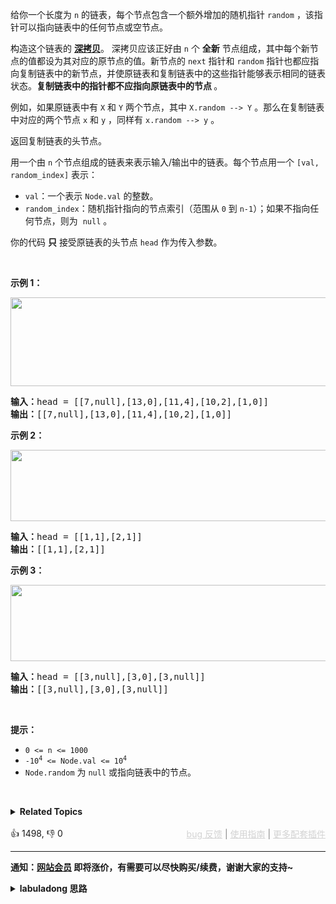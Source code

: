 <p>给你一个长度为 <code>n</code> 的链表，每个节点包含一个额外增加的随机指针 <code>random</code> ，该指针可以指向链表中的任何节点或空节点。</p>

<p>构造这个链表的&nbsp;<strong><a href="https://baike.baidu.com/item/深拷贝/22785317?fr=aladdin" target="_blank">深拷贝</a></strong>。&nbsp;深拷贝应该正好由 <code>n</code> 个 <strong>全新</strong> 节点组成，其中每个新节点的值都设为其对应的原节点的值。新节点的 <code>next</code> 指针和 <code>random</code> 指针也都应指向复制链表中的新节点，并使原链表和复制链表中的这些指针能够表示相同的链表状态。<strong>复制链表中的指针都不应指向原链表中的节点 </strong>。</p>

<p>例如，如果原链表中有 <code>X</code> 和 <code>Y</code> 两个节点，其中 <code>X.random --&gt; Y</code> 。那么在复制链表中对应的两个节点 <code>x</code> 和 <code>y</code> ，同样有 <code>x.random --&gt; y</code> 。</p>

<p>返回复制链表的头节点。</p>

<p>用一个由&nbsp;<code>n</code>&nbsp;个节点组成的链表来表示输入/输出中的链表。每个节点用一个&nbsp;<code>[val, random_index]</code>&nbsp;表示：</p>

<ul> 
 <li><code>val</code>：一个表示&nbsp;<code>Node.val</code>&nbsp;的整数。</li> 
 <li><code>random_index</code>：随机指针指向的节点索引（范围从&nbsp;<code>0</code>&nbsp;到&nbsp;<code>n-1</code>）；如果不指向任何节点，则为&nbsp;&nbsp;<code>null</code>&nbsp;。</li> 
</ul>

<p>你的代码 <strong>只</strong> 接受原链表的头节点 <code>head</code> 作为传入参数。</p>

<p>&nbsp;</p>

<p><strong class="example">示例 1：</strong></p>

<p><img alt="" src="https://assets.leetcode-cn.com/aliyun-lc-upload/uploads/2020/01/09/e1.png" style="height: 142px; width: 700px;" /></p>

<pre>
<strong>输入：</strong>head = [[7,null],[13,0],[11,4],[10,2],[1,0]]
<strong>输出：</strong>[[7,null],[13,0],[11,4],[10,2],[1,0]]
</pre>

<p><strong class="example">示例 2：</strong></p>

<p><img alt="" src="https://assets.leetcode-cn.com/aliyun-lc-upload/uploads/2020/01/09/e2.png" style="height: 114px; width: 700px;" /></p>

<pre>
<strong>输入：</strong>head = [[1,1],[2,1]]
<strong>输出：</strong>[[1,1],[2,1]]
</pre>

<p><strong class="example">示例 3：</strong></p>

<p><strong><img alt="" src="https://assets.leetcode-cn.com/aliyun-lc-upload/uploads/2020/01/09/e3.png" style="height: 122px; width: 700px;" /></strong></p>

<pre>
<strong>输入：</strong>head = [[3,null],[3,0],[3,null]]
<strong>输出：</strong>[[3,null],[3,0],[3,null]]
</pre>

<p>&nbsp;</p>

<p><strong>提示：</strong></p>

<ul> 
 <li><code>0 &lt;= n &lt;= 1000</code>
  <meta charset="UTF-8" /></li> 
 <li><code>-10<sup>4</sup>&nbsp;&lt;= Node.val &lt;= 10<sup>4</sup></code></li> 
 <li><code>Node.random</code>&nbsp;为&nbsp;<code>null</code> 或指向链表中的节点。</li> 
</ul>

<p>&nbsp;</p>

<details><summary><strong>Related Topics</strong></summary>哈希表 | 链表</details><br>

<div>👍 1498, 👎 0<span style='float: right;'><span style='color: gray;'><a href='https://github.com/labuladong/fucking-algorithm/issues' target='_blank' style='color: lightgray;text-decoration: underline;'>bug 反馈</a> | <a href='https://labuladong.online/algo/fname.html?fname=jb插件简介' target='_blank' style='color: lightgray;text-decoration: underline;'>使用指南</a> | <a href='https://labuladong.online/algo/' target='_blank' style='color: lightgray;text-decoration: underline;'>更多配套插件</a></span></span></div>

<div id="labuladong"><hr>

**通知：[网站会员](https://labuladong.online/algo/intro/site-vip/) 即将涨价，有需要可以尽快购买/续费，谢谢大家的支持~**

<details><summary><strong>labuladong 思路</strong></summary>

<div id="labuladong_solution_zh">

## 基本思路

这道题目，就属于会者不难，难者不会的那类题，后面他还可以给你变出更多花样，比如克隆带随机指针的二叉树，你会不会？那再让你克隆图，你会不会？

**对于数据结构复制，甭管他怎么变，你就记住最简单的方式：一个哈希表 + 两次遍历**。

第一次遍历专门克隆节点，借助哈希表把原始节点和克隆节点的映射存储起来；第二次专门组装节点，照着原数据结构的样子，把克隆节点的指针组装起来。

题目如果让你克隆带随机指针的二叉树，或者克隆图，都是一样的，只不过是遍历的方式从 for 循环迭代遍历变成 `traverse` 递归函数遍历罢了。

**详细题解**：
  - [【强化练习】哈希表更多习题](https://labuladong.online/algo/problem-set/hash-table/)

</div>

<div id="solution">

## 解法代码



<div class="tab-panel"><div class="tab-nav">
<button data-tab-item="cpp" class="tab-nav-button btn " data-tab-group="default" onclick="switchTab(this)">cpp🤖</button>

<button data-tab-item="python" class="tab-nav-button btn " data-tab-group="default" onclick="switchTab(this)">python🤖</button>

<button data-tab-item="java" class="tab-nav-button btn active" data-tab-group="default" onclick="switchTab(this)">java🟢</button>

<button data-tab-item="go" class="tab-nav-button btn " data-tab-group="default" onclick="switchTab(this)">go🤖</button>

<button data-tab-item="javascript" class="tab-nav-button btn " data-tab-group="default" onclick="switchTab(this)">javascript🤖</button>
</div><div class="tab-content">
<div data-tab-item="cpp" class="tab-item " data-tab-group="default"><div class="highlight">

```cpp
// 注意：cpp 代码由 chatGPT🤖 根据我的 java 代码翻译。
// 本代码的正确性已通过力扣验证，如有疑问，可以对照 java 代码查看。

class Solution {
public:
    Node* copyRandomList(Node* head) {
        unordered_map<Node*, Node*> originToClone;
        // 第一次遍历，先把所有节点克隆出来
        for (Node* p = head; p != nullptr; p = p->next) {
            if (originToClone.find(p) == originToClone.end()) {
                originToClone[p] = new Node(p->val);
            }
        }
        // 第二次遍历，把克隆节点的结构连接好
        for (Node* p = head; p != nullptr; p = p->next) {
            if (p->next != nullptr) {
                originToClone[p]->next = originToClone[p->next];
            }
            if (p->random != nullptr) {
                originToClone[p]->random = originToClone[p->random];
            }
        }
        // 返回克隆之后的头结点
        return originToClone[head];
    }
};

// 用递归的方式进行遍历
class Solution2 {
public:
    Node* copyRandomList(Node* head) {
        traverse(head);
        return originToClone[head];
    }

private:
    // 记录 DFS 遍历过的节点，防止走回头路
    unordered_set<Node*> visited;
    // 记录原节点到克隆节点的映射
    unordered_map<Node*, Node*> originToClone;

    // DFS 图遍历框架
    void traverse(Node* node) {
        if (node == nullptr) {
            return;
        }
        if (visited.find(node) != visited.end()) {
            return;
        }
        // 前序位置，标记为已访问
        visited.insert(node);
        // 前序位置，克隆节点
        if (originToClone.find(node) == originToClone.end()) {
            originToClone[node] = new Node(node->val);
        }
        Node* cloneNode = originToClone[node];

        // 递归遍历邻居节点，并构建克隆图
        // 递归之后，邻居节点一定存在 originToClone 中

        traverse(node->next);
        cloneNode->next = originToClone[node->next];

        traverse(node->random);
        cloneNode->random = originToClone[node->random];
    }
};
```

</div></div>

<div data-tab-item="python" class="tab-item " data-tab-group="default"><div class="highlight">

```python
# 注意：python 代码由 chatGPT🤖 根据我的 java 代码翻译。
# 本代码的正确性已通过力扣验证，如有疑问，可以对照 java 代码查看。

class Node:
    def __init__(self, val=0, next=None, random=None):
        self.val = val
        self.next = next
        self.random = random

class Solution:
    def copyRandomList(self, head: 'Node') -> 'Node':
        originToClone = {}
        # 第一次遍历，先把所有节点克隆出来
        p = head
        while p:
            if p not in originToClone:
                originToClone[p] = Node(p.val)
            p = p.next
        
        # 第二次遍历，把克隆节点的结构连接好
        p = head
        while p:
            if p.next:
                originToClone[p].next = originToClone[p.next]
            if p.random:
                originToClone[p].random = originToClone[p.random]
            p = p.next
        
        # 返回克隆之后的头结点
        return originToClone.get(head)

# 用递归的方式进行遍历
class Solution2:
    def __init__(self):
        # 记录 DFS 遍历过的节点，防止走回头路
        self.visited = set()
        # 记录原节点到克隆节点的映射
        self.originToClone = {}

    def copyRandomList(self, head: 'Node') -> 'Node':
        self.traverse(head)
        return self.originToClone.get(head)

    # DFS 图遍历框架
    def traverse(self, node: 'Node'):
        if not node:
            return
        if node in self.visited:
            return
        # 前序位置，标记为已访问
        self.visited.add(node)
        # 前序位置，克隆节点
        if node not in self.originToClone:
            self.originToClone[node] = Node(node.val)
        cloneNode = self.originToClone[node]

        # 递归遍历邻居节点，并构建克隆图
        # 递归之后，邻居节点一定存在 originToClone 中

        self.traverse(node.next)
        cloneNode.next = self.originToClone.get(node.next)

        self.traverse(node.random)
        cloneNode.random = self.originToClone.get(node.random)
```

</div></div>

<div data-tab-item="java" class="tab-item active" data-tab-group="default"><div class="highlight">

```java
class Solution {
    public Node copyRandomList(Node head) {
        HashMap<Node, Node> originToClone = new HashMap<>();
        // 第一次遍历，先把所有节点克隆出来
        for (Node p = head; p != null; p = p.next) {
            if (!originToClone.containsKey(p)) {
                originToClone.put(p, new Node(p.val));
            }
        }
        // 第二次遍历，把克隆节点的结构连接好
        for (Node p = head; p != null; p = p.next) {
            if (p.next != null) {
                originToClone.get(p).next = originToClone.get(p.next);
            }
            if (p.random != null) {
                originToClone.get(p).random = originToClone.get(p.random);
            }
        }
        // 返回克隆之后的头结点
        return originToClone.get(head);
    }
}

// 用递归的方式进行遍历
class Solution2 {
    public Node copyRandomList(Node head) {
        traverse(head);
        return originToClone.get(head);
    }

    // 记录 DFS 遍历过的节点，防止走回头路
    HashSet<Node> visited = new HashSet<>();
    // 记录原节点到克隆节点的映射
    HashMap<Node, Node> originToClone = new HashMap<>();

    // DFS 图遍历框架
    void traverse(Node node) {
        if (node == null) {
            return;
        }
        if (visited.contains(node)) {
            return;
        }
        // 前序位置，标记为已访问
        visited.add(node);
        // 前序位置，克隆节点
        if (!originToClone.containsKey(node)) {
            originToClone.put(node, new Node(node.val));
        }
        Node cloneNode = originToClone.get(node);

        // 递归遍历邻居节点，并构建克隆图
        // 递归之后，邻居节点一定存在 originToClone 中

        traverse(node.next);
        cloneNode.next = originToClone.get(node.next);

        traverse(node.random);
        cloneNode.random = originToClone.get(node.random);
    }
}
```

</div></div>

<div data-tab-item="go" class="tab-item " data-tab-group="default"><div class="highlight">

```go
// 注意：go 代码由 chatGPT🤖 根据我的 java 代码翻译。
// 本代码的正确性已通过力扣验证，如有疑问，可以对照 java 代码查看。

func copyRandomList(head *Node) *Node {
    originToClone := make(map[*Node]*Node)
    // 第一次遍历，先把所有节点克隆出来
    for p := head; p != nil; p = p.Next {
        if _, ok := originToClone[p]; !ok {
            originToClone[p] = &Node{Val: p.Val}
        }
    }
    // 第二次遍历，把克隆节点的结构连接好
    for p := head; p != nil; p = p.Next {
        if p.Next != nil {
            originToClone[p].Next = originToClone[p.Next]
        }
        if p.Random != nil {
            originToClone[p].Random = originToClone[p.Random]
        }
    }
    // 返回克隆之后的头结点
    return originToClone[head]
}

// 用递归的方式进行遍历
func copyRandomListRecursive(head *Node) *Node {
    // 记录 DFS 遍历过的节点，防止走回头路
    visited := make(map[*Node]bool)
    // 记录原节点到克隆节点的映射
    originToClone := make(map[*Node]*Node)
    traverse(head, visited, originToClone)
    return originToClone[head]
}

// DFS 图遍历框架
func traverse(node *Node, visited map[*Node]bool, originToClone map[*Node]*Node) {
    if node == nil {
        return
    }
    if visited[node] {
        return
    }
    // 前序位置，标记为已访问
    visited[node] = true
    // 前序位置，克隆节点
    if _, ok := originToClone[node]; !ok {
        originToClone[node] = &Node{Val: node.Val}
    }
    cloneNode := originToClone[node]

    // 递归遍历邻居节点，并构建克隆图
    // 递归之后，邻居节点一定存在 originToClone 中
    traverse(node.Next, visited, originToClone)
    cloneNode.Next = originToClone[node.Next]

    traverse(node.Random, visited, originToClone)
    cloneNode.Random = originToClone[node.Random]
}
```

</div></div>

<div data-tab-item="javascript" class="tab-item " data-tab-group="default"><div class="highlight">

```javascript
// 注意：javascript 代码由 chatGPT🤖 根据我的 java 代码翻译。
// 本代码的正确性已通过力扣验证，如有疑问，可以对照 java 代码查看。

var copyRandomList = function(head) {
    let originToClone = new Map();
    // 第一次遍历，先把所有节点克隆出来
    for (let p = head; p != null; p = p.next) {
        if (!originToClone.has(p)) {
            originToClone.set(p, new Node(p.val));
        }
    }
    // 第二次遍历，把克隆节点的结构连接好
    for (let p = head; p != null; p = p.next) {
        if (p.next != null) {
            originToClone.get(p).next = originToClone.get(p.next);
        }
        if (p.random != null) {
            originToClone.get(p).random = originToClone.get(p.random);
        }
    }
    // 返回克隆之后的头结点
    return originToClone.get(head);
};

// 用递归的方式进行遍历
var copyRandomList2 = function(head) {
    // 记录 DFS 遍历过的节点，防止走回头路
    let visited = new Set();
    // 记录原节点到克隆节点的映射
    let originToClone = new Map();

    // DFS 图遍历框架
    var traverse = function(node) {
        if (node == null) {
            return;
        }
        if (visited.has(node)) {
            return;
        }
        // 前序位置，标记为已访问
        visited.add(node);
        // 前序位置，克隆节点
        if (!originToClone.has(node)) {
            originToClone.set(node, new Node(node.val));
        }
        let cloneNode = originToClone.get(node);

        // 递归遍历邻居节点，并构建克隆图
        // 递归之后，邻居节点一定存在 originToClone 中

        traverse(node.next);
        cloneNode.next = originToClone.get(node.next);

        traverse(node.random);
        cloneNode.random = originToClone.get(node.random);
    }

    traverse(head);
    // 返回克隆之后的头结点
    return originToClone.get(head);
};
```

</div></div>
</div></div>

</div>

</details>
</div>

